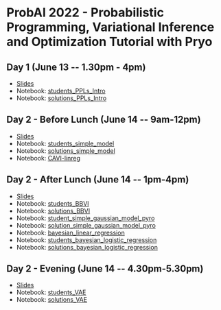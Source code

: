# ProbAI 2022 - Probabilistic Programming, Variational Inference and Optimization Tutorial with Pryo


## Day 1 (June 13 -- 1.30pm - 4pm)

* [Slides](https://github.com/PGM-Lab/2022-ProbAI/raw/main/Day1/probAI-day1.pdf)
* Notebook: [students_PPLs_Intro](https://colab.research.google.com/github/PGM-Lab/2022-ProbAI/blob/main/Day1/notebooks/students_PPLs_Intro.ipynb)
* Notebook: [solutions_PPLs_Intro](https://colab.research.google.com/github/PGM-Lab/2022-ProbAI/blob/main/Day1/notebooks/solutions_PPLs_Intro.ipynb)


## Day 2 - Before Lunch (June 14 -- 9am-12pm)
* [Slides](https://github.com/PGM-Lab/2022-ProbAI/raw/main/Day2-BeforeLunch/probAI-day2_before_lunch.pdf)
* Notebook: [students_simple_model](https://colab.research.google.com/github/PGM-Lab/2022-ProbAI/blob/main/Day2-BeforeLunch/notebooks/students_simple_model.ipynb)
* Notebook: [solutions_simple_model](https://colab.research.google.com/github/PGM-Lab/2022-ProbAI/blob/main/Day2-BeforeLunch/notebooks/solution_simple_model.ipynb)
* Notebook: [CAVI-linreg](https://colab.research.google.com/github/PGM-Lab/2022-ProbAI/blob/main/Day2-BeforeLunch/notebooks/CAVI-linreg.ipynb)


## Day 2 - After Lunch (June 14 -- 1pm-4pm)
* [Slides](https://github.com/PGM-Lab/2022-ProbAI/raw/main/Day2-AfterLunch/probAI-day2_after_lunch.pdf)
* Notebook: [students_BBVI](https://colab.research.google.com/github/PGM-Lab/2022-ProbAI/blob/main/Day2-AfterLunch/notebooks/students_BBVI.ipynb)
* Notebook: [solutions_BBVI](https://colab.research.google.com/github/PGM-Lab/2022-ProbAI/blob/main/Day2-AfterLunch/notebooks/solutions_BBVI.ipynb)
* Notebook: [student_simple_gaussian_model_pyro](https://colab.research.google.com/github/PGM-Lab/2022-ProbAI/blob/main/Day2-AfterLunch/notebooks/student_simple_gaussian_model_pyro.ipynb)
* Notebook: [solution_simple_gaussian_model_pyro](https://colab.research.google.com/github/PGM-Lab/2022-ProbAI/blob/main/Day2-AfterLunch/notebooks/solution_simple_gaussian_model_pyro.ipynb)
* Notebook: [bayesian_linear_regression](https://colab.research.google.com/github/PGM-Lab/2022-ProbAI/blob/main/Day2-AfterLunch/notebooks/bayesian_linear_regression.ipynb)
* Notebook: [students_bayesian_logistic_regression](https://colab.research.google.com/github/PGM-Lab/2022-ProbAI/blob/main/Day2-AfterLunch/notebooks/students_bayesian_logistic_regression.ipynb)
* Notebook: [solutions_bayesian_logistic_regression](https://colab.research.google.com/github/PGM-Lab/2022-ProbAI/blob/main/Day2-AfterLunch/notebooks/solutions_bayesian_logistic_regression.ipynb)


## Day 2 - Evening (June 14 -- 4.30pm-5.30pm)
* [Slides](https://github.com/PGM-Lab/2022-ProbAI/raw/main/Day2-Evening/probAI-day2_evening.pdf)
* Notebook: [students_VAE](https://colab.research.google.com/github/PGM-Lab/2022-ProbAI/blob/main/Day2-Evening/notebooks/students_VAE.ipynb)
* Notebook: [solutions_VAE](https://colab.research.google.com/github/PGM-Lab/2022-ProbAI/blob/main/Day2-Evening/notebooks/solutions_VAE.ipynb)
